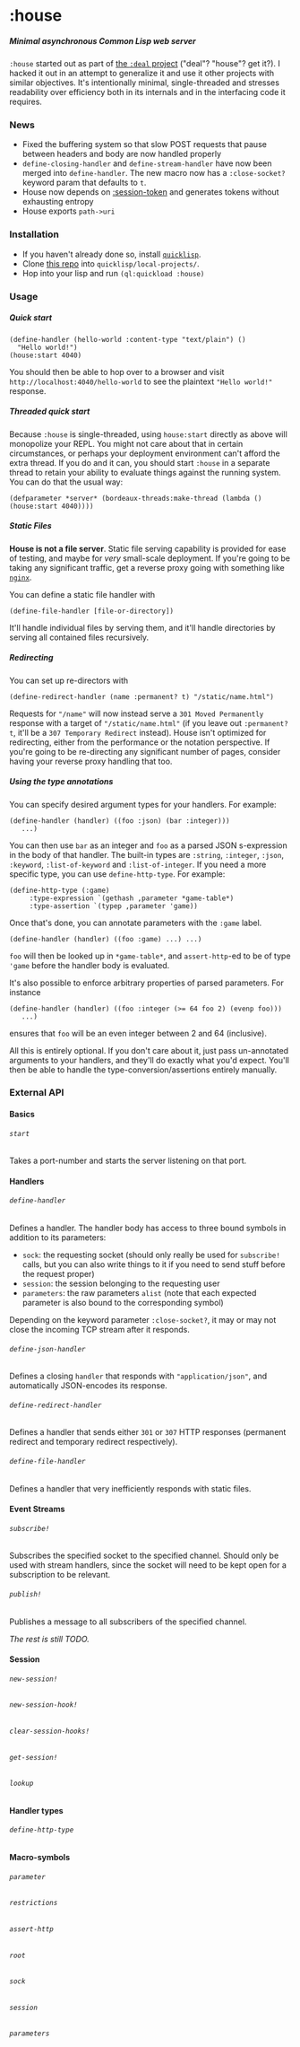 # :house
##### Minimal asynchronous Common Lisp web server

`:house` started out as part of [the `:deal` project](https://github.com/Inaimathi/deal) ("deal"? "house"? get it?). I hacked it out in an attempt to generalize it and use it other projects with similar objectives. It's intentionally minimal, single-threaded and stresses readability over efficiency both in its internals and in the interfacing code it requires.

### News

- Fixed the buffering system so that slow POST requests that pause between headers and body are now handled properly
- `define-closing-handler` and `define-stream-handler` have now been merged into `define-handler`. The new macro now has a `:close-socket?` keyword param that defaults to `t`.
- House now depends on [:session-token](https://github.com/Inaimathi/session-token) and generates tokens without exhausting entropy
- House exports `path->uri`

### Installation

- If you haven't already done so, install [`quicklisp`](http://www.quicklisp.org/beta/).
- Clone [this repo](https://github.com/Inaimathi/house) into `quicklisp/local-projects/`.
- Hop into your lisp and run `(ql:quickload :house)`

### Usage
##### Quick start

    (define-handler (hello-world :content-type "text/plain") ()
      "Hello world!")
	(house:start 4040)

You should then be able to hop over to a browser and visit `http://localhost:4040/hello-world` to see the plaintext `"Hello world!"` response.

##### Threaded quick start

Because `:house` is single-threaded, using `house:start` directly as above will monopolize your REPL. You might not care about that in certain circumstances, or perhaps your deployment environment can't afford the extra thread. If you do and it can, you should start `:house` in a separate thread to retain your ability to evaluate things against the running system. You can do that the usual way:

    (defparameter *server* (bordeaux-threads:make-thread (lambda () (house:start 4040))))

##### Static Files

**House is not a file server**. Static file serving capability is provided for ease of testing, and maybe for *very* small-scale deployment. If you're going to be taking any significant traffic, get a reverse proxy going with something like [`nginx`](http://www.cyberciti.biz/tips/using-nginx-as-reverse-proxy.html).

You can define a static file handler with

    (define-file-handler [file-or-directory])

It'll handle individual files by serving them, and it'll handle directories by serving all contained files recursively.

##### Redirecting

You can set up re-directors with

    (define-redirect-handler (name :permanent? t) "/static/name.html")

Requests for `"/name"` will now instead serve a `301 Moved Permanently` response with a target of `"/static/name.html"` (if you leave out `:permanent? t`, it'll be a `307 Temporary Redirect` instead). House isn't optimized for redirecting, either from the performance or the notation perspective. If you're going to be re-directing any significant number of pages, consider having your reverse proxy handling that too.

##### Using the type annotations

You can specify desired argument types for your handlers. For example:

    (define-handler (handler) ((foo :json) (bar :integer)))
       ...)

You can then use `bar` as an integer and `foo` as a parsed JSON s-expression in the body of that handler. The built-in types are `:string`, `:integer`, `:json`, `:keyword`, `:list-of-keyword` and `:list-of-integer`. If you need a more specific type, you can use `define-http-type`. For example:

    (define-http-type (:game)
	     :type-expression `(gethash ,parameter *game-table*)
	     :type-assertion `(typep ,parameter 'game))

Once that's done, you can annotate parameters with the `:game` label.

    (define-handler (handler) ((foo :game) ...) ...)

`foo` will then be looked up in `*game-table*`, and `assert-http`-ed to be of type `'game` before the handler body is evaluated.

It's also possible to enforce arbitrary properties of parsed parameters. For instance

    (define-handler (handler) ((foo :integer (>= 64 foo 2) (evenp foo)))
       ...)

ensures that `foo` will be an even integer between 2 and 64 (inclusive).

All this is entirely optional. If you don't care about it, just pass un-annotated arguments to your handlers, and they'll do exactly what you'd expect. You'll then be able to handle the type-conversion/assertions entirely manually.

### External API
#### Basics
###### `start`

Takes a port-number and starts the server listening on that port.

#### Handlers
###### `define-handler`

Defines a handler. The handler body has access to three bound symbols in addition to its parameters:

- `sock`: the requesting socket (should only really be used for `subscribe!` calls, but you can also write things to it if you need to send stuff before the request proper)
- `session`: the session belonging to the requesting user
- `parameters`: the raw parameters `alist` (note that each expected parameter is also bound to the corresponding symbol)

Depending on the keyword parameter `:close-socket?`, it may or may not close the incoming TCP stream after it responds.

###### `define-json-handler`

Defines a closing `handler` that responds with `"application/json"`, and automatically JSON-encodes its response.

###### `define-redirect-handler`

Defines a handler that sends either `301` or `307` HTTP responses (permanent redirect and temporary redirect respectively).

###### `define-file-handler`

Defines a handler that very inefficiently responds with static files.

#### Event Streams
###### `subscribe!`

Subscribes the specified socket to the specified channel. Should only be used with stream handlers, since the socket will need to be kept open for a subscription to be relevant.

###### `publish!`

Publishes a message to all subscribers of the specified channel.

*The rest is still TODO.*

#### Session
###### `new-session!`
###### `new-session-hook!`
###### `clear-session-hooks!`
###### `get-session!`
###### `lookup`

#### Handler types
###### `define-http-type`

#### Macro-symbols
###### `parameter`
###### `restrictions`
###### `assert-http`
###### `root`
###### `sock`
###### `session`
###### `parameters`

